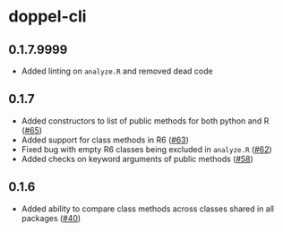 # doppel-cli

## 0.1.7.9999

* Added linting on `analyze.R` and removed dead code

## 0.1.7

* Added constructors to list of public methods for both python and R ([#65](https://github.com/jameslamb/doppel-cli/pull/65))
* Added support for class methods in R6 ([#63](https://github.com/jameslamb/doppel-cli/pull/63))
* Fixed bug with empty R6 classes being excluded in `analyze.R` ([#62](https://github.com/jameslamb/doppel-cli/pull/62))
* Added checks on keyword arguments of public methods ([#58](https://github.com/jameslamb/doppel-cli/pull/58))

## 0.1.6

* Added ability to compare class methods across classes shared in all packages ([#40](https://github.com/jameslamb/doppel-cli/pull/40))
